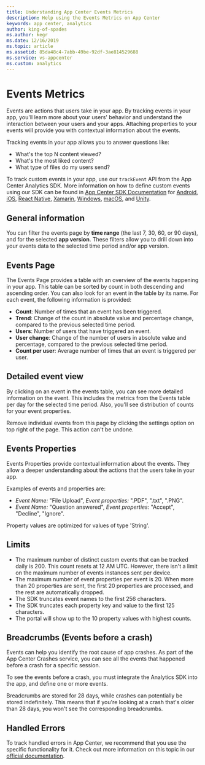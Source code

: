 ```yaml
---
title: Understanding App Center Events Metrics
description: Help using the Events Metrics on App Center
keywords: app center, analytics
author: king-of-spades
ms.author: kegr
ms.date: 12/16/2019
ms.topic: article
ms.assetid: 85da48c4-7abb-49be-92df-3ae814529688
ms.service: vs-appcenter
ms.custom: analytics
---
```


# Events Metrics
Events are actions that users take in your app. By tracking events in your app, you'll learn more about your users' behavior and understand the interaction between your users and your apps. Attaching properties to your events will provide you with contextual information about the events.

Tracking events in your app allows you to answer questions like:

- What's the top N content viewed?
- What's the most liked content?
- What type of files do my users send?

To track custom events in your app, use our `trackEvent` API from the App Center Analytics SDK. More information on how to define custom events using our SDK can be found in [App Center SDK Documentation](~/sdk/index.md) for [Android](~/sdk/analytics/android.md), [iOS](~/sdk/analytics/ios.md), [React Native](~/sdk/analytics/react-native.md), [Xamarin](~/sdk/analytics/xamarin.md), [Windows](~/sdk/analytics/windows.md), [macOS](~/sdk/analytics/macos.md), and [Unity](~/sdk/analytics/unity.md).

## General information

You can filter the events page by **time range** (the last 7, 30, 60, or 90 days), and for the selected **app version**. These filters allow you to drill down into your events data to the selected time period and/or app version.

## Events Page

The Events Page provides a table with an overview of the events happening in your app. This table can be sorted by count in both descending and ascending order. You can also look for an event in the table by its name. For each event, the following information is provided:

- **Count**: Number of times that an event has been triggered.
- **Trend**: Change of the count in absolute value and percentage change, compared to the previous selected time period.
- **Users**: Number of users that have triggered an event.
- **User change**: Change of the number of users in absolute value and percentage, compared to the previous selected time period.
- **Count per user**: Average number of times that an event is triggered per user.

## Detailed event view

By clicking on an event in the events table, you can see more detailed information on the event. This includes the metrics from the Events table per day for the selected time period. Also, you'll see distribution of counts for your event properties.

Remove individual events from this page by clicking the settings option on top right of the page. This action can't be undone.

## Events Properties

Events Properties provide contextual information about the events. They allow a deeper understanding about the actions that the users take in your app.

Examples of events and properties are:

- *Event Name:* "File Upload", *Event properties:* ".PDF", ".txt", ".PNG".
- *Event Name:* "Question answered", *Event properties:* "Accept", "Decline", "Ignore".

Property values are optimized for values of type 'String'.

## Limits

- The maximum number of distinct custom events that can be tracked daily is 200. This count resets at 12 AM UTC. However, there isn't a limit on the maximum number of events instances sent per device.
- The maximum number of event properties per event is 20. When more than 20 properties are sent, the first 20 properties are processed, and the rest are automatically dropped.
- The SDK truncates event names to the first 256 characters.
- The SDK truncates each property key and value to the first 125 characters.
- The portal will show up to the 10 property values with highest counts.

## Breadcrumbs (Events before a crash)

Events can help you identify the root cause of app crashes. As part of the App Center Crashes service, you can see all the events that happened before a crash for a specific session.

To see the events before a crash, you must integrate the Analytics SDK into the app, and define one or more events.

Breadcrumbs are stored for 28 days, while crashes can potentially be stored indefinitely. This means that if you're looking at a crash that's older than 28 days, you won't see the corresponding breadcrumbs.

## Handled Errors

To track handled errors in App Center, we recommend that you use the specific functionality for it. Check out more information on this topic in our [official documentation](~/diagnostics/index.md#errors).

